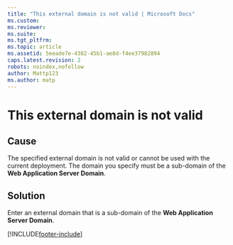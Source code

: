 ```yaml
---
title: "This external domain is not valid | Microsoft Docs"
ms.custom: 
ms.reviewer: 
ms.suite: 
ms.tgt_pltfrm: 
ms.topic: article
ms.assetid: 5eeade7e-4382-45b1-ae8d-f4ee37982894
caps.latest.revision: 2
robots: noindex,nofollow
author: Mattp123
ms.author: matp
---
```

# This external domain is not valid

## Cause
  
 The specified external domain is not valid or cannot be used with the current deployment. The domain you specify must be a sub-domain of the **Web Application Server Domain**.  
  
## Solution
  
 Enter an external domain that is a sub-domain of the **Web Application Server Domain**.



[!INCLUDE[footer-include](../../../includes/footer-banner.md)]